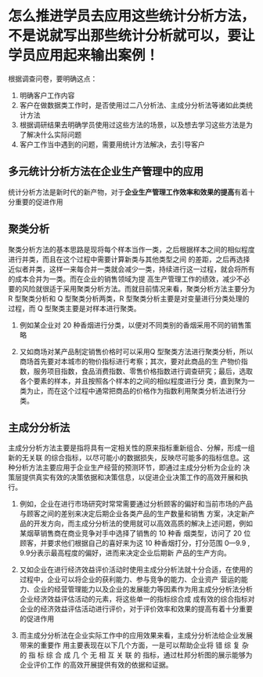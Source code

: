 # 怎么推进学员去应用这些统计分析方法，不是说就写出那些统计分析就可以，要让学员应用起来输出案例！

根据调查问卷，要明确这点：
1. 明确客户工作内容
2. 客户在做数据类工作时，是否使用过二八分析法、主成分分析法等诸如此类统计方法
3. 根据调研结果去明确学员使用过这些方法的场景，以及想去学习这些方法是为了解决什么实际问题
4. 客户工作当中遇到的问题，需要用统计方法解决，去引导客户

## 多元统计分析方法在企业生产管理中的应用
统计分析方法是新时代的新产物，对于**企业生产管理工作效率和效果的提高**有着十分重要的促进作用

## 聚类分析
聚类分析方法的基本思路是现将每个样本当作一类，之后根据样本之间的相似程度进行并类，而且在这个过程中需要计算新类与其他类型之间
的差距，之后再选择近似者并类，这样一来每合并一类就会减少一类，持续进行这一过程，就会将所有的成本合并为一类。而在企业的销售领域为提
高生产管理工作的绩效，减少不必要的风险就很适于采用聚类分析方法。而就目前情况来看，聚类分析方法主要分为 R 型聚类分析和 Q 型聚类分析两类，R 型聚类分析主要是对变量进行分类处理的过程，而 Q 型聚类主要是对样本进行聚类。

1. 例如某企业对 20 种香烟进行分类，以便对不同类别的香烟采用不同的销售策略

2. 又如商场对某产品制定销售价格时可以采用Q 型聚类方法进行聚类分析，所以商场首先要对本城市的物价指标进行考察；其次，要对此商品的生
产物价指数，服务项目指数，食品消费指数、零售价格指数进行调查研究；最后，选取各个要素的样本，并且按照各个样本的之间的相似程度进行分
类，直到聚为一类为止，而在这个过程中通常把商品的价格作为指数利用聚类分析法进行分类。

## 主成分分析法

主成分分析方法主要是指将具有一定相关性的原来指标重新组合、分解，形成一组新的无关联
的综合指标，以尽可能小的数据损失，反映尽可能多的指标信息。这种分析方法主要应用于企业生产经营的预测环节，即通过主成分分析为企业的
决策层提供真实有效的决策依据和决策信息，以促进企业决策工作的高效开展和执行。

1. 例如，企业在进行市场研究时常常需要通过分析顾客的偏好和当前市场的产品与顾客之间的差别来决定后期企业各类产品的生产数量和销售
方案，决定新产品的开发方向，而主成分分析法的使用就可以高效高质的解决上述问题，例如某烟草销售商在商业竞争对手中选择了销售的 10 种香
烟类型，访问了 20 位顾客，并要求他们根据自己的喜好来为这 10 种香烟打分，打分范围 0—9.9 , 9.9分表示最高程度的偏好，进而来决定企业后期新
产品的生产方向。

2. 又如企业在进行经济效益评价活动时使用主成分分析法就十分合适，在使用的过程中，企业可以将企业的获利能力、参与竞争的能力、企业资产
营运的能力、企业的经营管理能力以及企业的发展能力等因素作为用主成分分析法分析企业经济效益评估活动的元素，将这些单一的指标综合成
成有效的综合指标对企业的经济效益评估活动进行评价，对于评价效率和效果的提高有着十分重要的促进作用

3. 而主成分分析法在企业实际工作中的应用效果来看，主成分分析法给企业发展带来的重要作
用主要表现在以下几个方面，一是可以帮助企业将 错 综 复 杂 的 指 标 综 合 成 几 个 无 相 互 关 联 的 指标，通过杜邦分析图的展示能够为企业评价工作
的高效开展提供有效的依据和证据。

